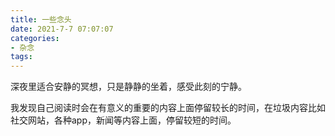 ```yaml
---
title: 一些念头
date: 2021-7-7 07:07:07
categories:
- 杂念
tags:
---
```


深夜里适合安静的冥想，只是静静的坐着，感受此刻的宁静。

我发现自己阅读时会在有意义的重要的内容上面停留较长的时间，在垃圾内容比如社交网站，各种app，新闻等内容上面，停留较短的时间。

